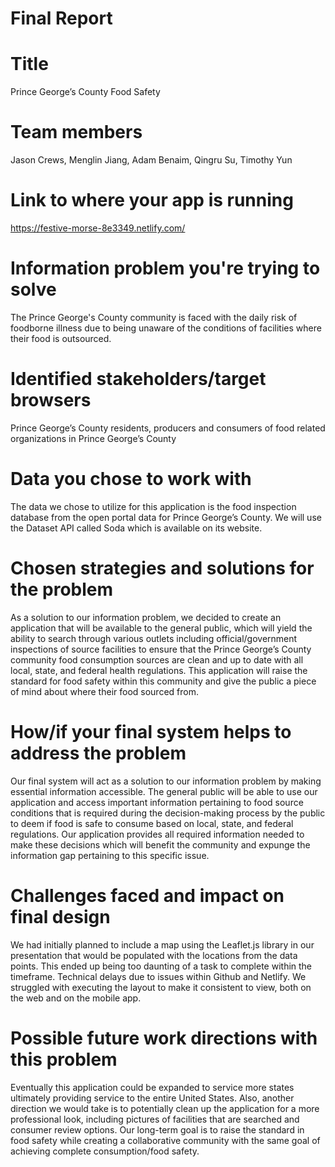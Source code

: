 # Final Report

# Title
Prince George’s County Food Safety

# Team members
Jason Crews, Menglin Jiang, Adam Benaim, Qingru Su, Timothy Yun

# Link to where your app is running
https://festive-morse-8e3349.netlify.com/

# Information problem you're trying to solve
The Prince George's County community is faced with the daily risk of foodborne illness due to being unaware of the conditions of facilities where their food is outsourced.

# Identified stakeholders/target browsers
Prince George’s County residents, producers and consumers of food related organizations in Prince George’s County

# Data you chose to work with
The data we chose to utilize for this application is the food inspection database from the open portal data for Prince George’s County. We will use the Dataset API called Soda which is available on its website.

# Chosen strategies and solutions for the problem
As a solution to our information problem, we decided to create an application that will be available to the general public, which will yield the ability to search through various outlets including official/government inspections of source facilities to ensure that the Prince George’s County community food consumption sources are clean and up to date with all local, state, and federal health regulations. This application will raise the standard for food safety within this community and give the public a piece of mind about where their food sourced from.  

# How/if your final system helps to address the problem
Our final system will act as a solution to our information problem by making essential information accessible. The general public will be able to use our application and access important information pertaining to food source conditions that is required during the decision-making process by the public to deem if food is safe to consume based on local, state, and federal regulations. Our application provides all required information needed to make these decisions which will benefit the community and expunge the information gap pertaining to this specific issue.  

# Challenges faced and impact on final design
We had initially planned to include a map using the Leaflet.js library in our presentation that would be populated with the locations from the data points. This ended up being too daunting of a task to complete within the timeframe. 
Technical delays due to issues within Github and Netlify.
We struggled with executing the layout to make it consistent to view, both on the web and on the mobile app.

# Possible future work directions with this problem
Eventually this application could be expanded to service more states ultimately providing service to the entire United States. Also, another direction we would take is to potentially clean up the application for a more professional look, including pictures of facilities that are searched and consumer review options. Our long-term goal is to raise the standard in food safety while creating a collaborative community with the same goal of achieving complete consumption/food safety. 


